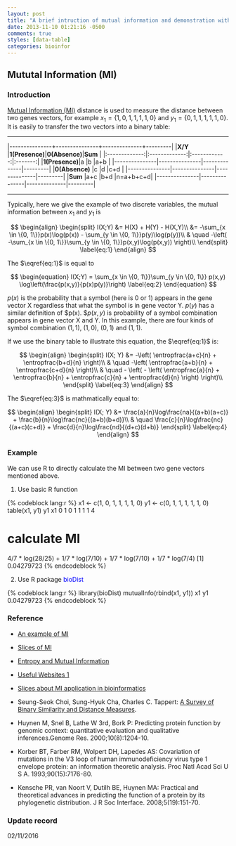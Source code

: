 ```yaml
---
layout: post
title: "A brief intruction of mutual information and demonstration with R"
date: 2013-11-10 01:21:16 -0500
comments: true
styles: [data-table]
categories: bioinfor
---
```


<script type="text/x-mathjax-config">
MathJax.Hub.Config({
TeX: { equationNumbers: { autoNumber: "AMS" } }
});
</script>

$\newcommand{\entropfrac}[2]{\frac{#1}{#2} \log \left( \frac{#1}{#2} \right)}$


## Mututal Information (MI) ##

### Introduction ###

[Mutual Information (MI)][MI wiki] distance is used to measure the distance between two genes vectors, for example $x_1 = \{1, 0, 1, 1, 1, 1, 0\}$ and $y_1 = \{0, 1, 1, 1, 1, 1, 0\}$. It is easily to transfer the two vectors into a binary table:

------------------

|---------------+---------------+--------------+---------|
|**X/Y**        |**1(Presence)**|**0(Absence)**|**Sum**  |
|:-------------:|:-------------:|:------------:|:-------:|
|**1(Presence)**|a              |b             |a+b      |
|---------------|---------------|--------------|---------|
|**0(Absence)** |c              |d             |c+d      |
|---------------|---------------|--------------|---------|
|**Sum**        |a+c            |b+d           |n=a+b+c+d|
|---------------|---------------|--------------|---------|

----------------------

<!--more-->

Typically, here we give the example of two discrete variables, the mutual information between $x_1$ and $y_1$ is

$$
\begin{align}
\begin{split}
I(X;Y) &= H(X) + H(Y) - H(X,Y)\\
&= -\sum_{x \in \{0, 1\}}p(x)\log(p(x)) - \sum_{y \in \{0, 1\}}p(y)\log(p(y))\\
& \quad -\left( -\sum_{x \in \{0, 1\}}\sum_{y \in \{0, 1\}}p(x,y)\log(p(x,y)) \right)\\
\end{split}
\label{eq:1}
\end{align}
$$

The $\eqref{eq:1}$ is equal to

$$
\begin{equation}
I(X;Y) = \sum_{x \in \{0, 1\}}\sum_{y \in \{0, 1\}} p(x,y) \log\left(\frac{p(x,y)}{p(x)p(y)}\right)
\label{eq:2}
\end{equation}
$$

$p(x)$ is the probability that a symbol (here is 0 or 1) appears in the gene vector X regardless that what the symbol is in gene vector Y. $p(y)$ has a similar definition of $p(x). $$p(x, y)$ is probability of a symbol combination appears in gene vector X and Y. In this example, there are four kinds of symbol combination $(1, 1)$, $(1, 0)$, $(0, 1)$ and $(1, 1)$.

If we use the binary table to illustrate this equation, the $\eqref{eq:1}$ is:

$$
\begin{align}
\begin{split}
I(X; Y) &= -\left( \entropfrac{a+c}{n} + \entropfrac{b+d}{n} \right)\\
& \quad -\left( \entropfrac{a+b}{n} + \entropfrac{c+d}{n} \right)\\
& \quad - \left( - \left(
\entropfrac{a}{n} + \entropfrac{b}{n} + \entropfrac{c}{n} + \entropfrac{d}{n}
\right) \right)\\
\end{split}
\label{eq:3}
\end{align}
$$

The $\eqref{eq:3}$ is mathmatically equal to:

$$
\begin{align}
\begin{split}
I(X; Y) &= \frac{a}{n}\log\frac{na}{(a+b)(a+c)} + \frac{b}{n}\log\frac{nc}{(a+b)(b+d)}\\
& \quad \frac{c}{n}\log\frac{nc}{(a+c)(c+d)} + \frac{d}{n}\log\frac{nd}{(d+c)(d+b)}
\end{split}
\label{eq:4}
\end{align}
$$

### Example ###

We can use R to directly calculate the MI between two gene vectors mentioned above.

1. Use basic R function

{% codeblock lang:r %}
x1 <- c(1, 0, 1, 1, 1, 1, 0)
y1 <- c(0, 1, 1, 1, 1, 1, 0)
table(x1, y1)
   y1
x1  0 1
  0 1 1
  1 1 4
# calculate MI
4/7 * log(28/25) + 1/7 * log(7/10) + 1/7 * log(7/10) + 1/7 * log(7/4)
[1] 0.04279723
{% endcodeblock %}

2. Use R package <span style="color: blue">bioDist</span>

{% codeblock lang:r %}
library(bioDist)
mutualInfo(rbind(x1, y1))
           x1
y1 0.04279723
{% endcodeblock %}

### Reference ###

* [An example of MI](http://nlp.stanford.edu/IR-book/html/htmledition/mutual-information-1.html)

* [Slices of MI](http://www1.ece.uic.edu/~devroye/courses/ECE534/lectures/ch2.pdf)

* [Entropy and Mutual Information](http://people.cs.umass.edu/~elm/Teaching/Docs/mutInf.pdf)

* [Useful Websites 1](http://www.scholarpedia.org/article/Mutual_information)

* [Slices about MI application in bioinformatics](http://montana.informatics.indiana.edu/LabWebPage/Presentations/Vikas_Nov02_2011.pdf)

* Seung-Seok Choi, Sung-Hyuk Cha, Charles C. Tappert: [A Survey of Binary Similarity and Distance Measures](http://www.iiisci.org/journal/sci/Abstract.asp?var=&id=GS315JG).

* Huynen M, Snel B, Lathe W 3rd, Bork P: Predicting protein function by genomic context: quantitative evaluation and qualitative inferences.Genome Res. 2000;10(8):1204-10.

* Korber BT, Farber RM, Wolpert DH, Lapedes AS: Covariation of mutations in the V3 loop of human immunodeficiency virus type 1 envelope protein: an information theoretic analysis. Proc Natl Acad Sci U S A. 1993;90(15):7176-80.

* Kensche PR, van Noort V, Dutilh BE, Huynen MA: Practical and theoretical advances in predicting the function of a protein by its phylogenetic distribution. J R Soc Interface. 2008;5(19):151-70.

[MI wiki]: http://en.wikipedia.org/wiki/Mutual_information

### Update record ###

02/11/2016
